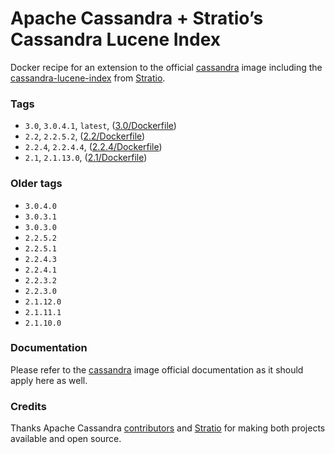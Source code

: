 Apache Cassandra + Stratio’s Cassandra Lucene Index
===================================================

Docker recipe for an extension to the official [cassandra](https://hub.docker.com/_/cassandra/) image including the [cassandra-lucene-index](https://github.com/Stratio/cassandra-lucene-index) from [Stratio](http://www.stratio.com).

### Tags

-	`3.0`, `3.0.4.1`, `latest`, ([3.0/Dockerfile](https://github.com/SharkCell/cassandra-stratio-lucene/blob/v3.0.x/Dockerfile)\)
-	`2.2`, `2.2.5.2`, ([2.2/Dockerfile](https://github.com/SharkCell/cassandra-stratio-lucene/blob/v2.2.x/Dockerfile)\)
-	`2.2.4`, `2.2.4.4`, ([2.2.4/Dockerfile](https://github.com/SharkCell/cassandra-stratio-lucene/blob/v2.2.4.x/Dockerfile)\)
-	`2.1`, `2.1.13.0`, ([2.1/Dockerfile](https://github.com/SharkCell/cassandra-stratio-lucene/blob/v2.1.x/Dockerfile)\)

### Older tags

-	`3.0.4.0`
-	`3.0.3.1`
-	`3.0.3.0`
-	`2.2.5.2`
-	`2.2.5.1`
-	`2.2.4.3`
-	`2.2.4.1`
-	`2.2.3.2`
-	`2.2.3.0`
-	`2.1.12.0`
-	`2.1.11.1`
-	`2.1.10.0`

### Documentation

Please refer to the [cassandra](https://hub.docker.com/_/cassandra/) image official documentation as it should apply here as well.

### Credits

Thanks Apache Cassandra [contributors](https://github.com/apache/cassandra/graphs/contributors) and [Stratio](http://www.stratio.com) for making both projects available and open source.
